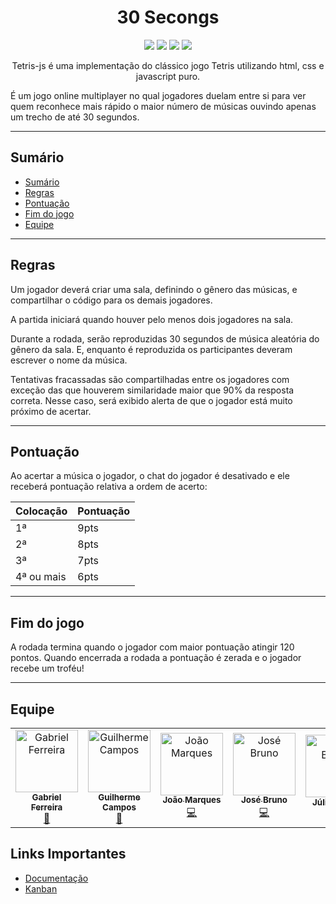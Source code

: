 <h1 align="center">30 Secongs</h1>

<p align="center">
<img src="https://img.shields.io/github/last-commit/bihellzin/if977?style=plastic" />
<img src="https://img.shields.io/github/repo-size/bihellzin/if977" />
<img src="https://img.shields.io/github/stars/bihellzin/if977?style=plastic" />
<img src="https://img.shields.io/github/watchers/bihellzin/if977?style=plastic" />
</p>

<p align="center">
Tetris-js é uma implementação do clássico jogo Tetris utilizando html, css e javascript puro.
</p>
É um jogo online multiplayer no qual jogadores duelam entre si para ver quem reconhece mais rápido o maior número de músicas ouvindo apenas um trecho de até 30 segundos.

---

## Sumário

<!--ts-->
- [Sumário](#sumário)
- [Regras](#regras)
- [Pontuação](#pontuação)
- [Fim do jogo](#fim-do-jogo)
- [Equipe](#equipe)
  <!--te-->
  
---

## Regras

Um jogador deverá criar uma sala, definindo o gênero das músicas, e compartilhar o código para os demais jogadores.

A partida iniciará quando houver pelo menos dois jogadores na sala.

Durante a rodada, serão reproduzidas 30 segundos de música aleatória do gênero da sala. E, enquanto é reproduzida os participantes deveram escrever o nome da música.

Tentativas fracassadas são compartilhadas entre os jogadores com exceção das que houverem similaridade maior que 90% da resposta correta. Nesse caso, será exibido alerta de que o jogador está muito próximo de acertar.

---

## Pontuação

Ao acertar a música o jogador, o chat do jogador é desativado e ele receberá pontuação relativa a ordem de acerto:

| Colocação  | Pontuação |
| ---------- | --------- |
| 1ª         | 9pts      |
| 2ª         | 8pts      |
| 3ª         | 7pts      |
| 4ª ou mais | 6pts      |

---

## Fim do jogo

A rodada termina quando o jogador com maior pontuação atingir 120 pontos. Quando encerrada a rodada a pontuação é zerada e o jogador recebe um troféu!

---

## Equipe

<!-- ALL-CONTRIBUTORS-LIST:START - Do not remove or modify this section -->
<table>
  <tr>
    <td align="center"><a href="https://github.com/bihellzin"><img src="https://avatars.githubusercontent.com/u/49006461?s=460&u=64e9102106d36ba82b93113e5612a9a8996dbd3a&v=4" width="100px;" alt="Gabriel Ferreira"/><br /><sub><b>Gabriel Ferreira</b></sub></a><br /><a href="https://github.com/bihellzin"title="Frontend">🎨</a></td>
    <td align="center"><a href="https://github.com/guilhermeguerrac"><img src="https://avatars.githubusercontent.com/u/45825846?s=460&u=e633ecf1f6bb591eb01726b4642a74fe4ed6b1a3&v=4" width="100px;" alt="Guilherme Campos"/><br /><sub><b>Guilherme Campos</b></sub></a><br /><a href="https://github.com/guilhermeguerrac"title="Frontend">🎨</a></td>
    <td align="center"><a href="https://github.com/joaomarkis"><img src="https://avatars.githubusercontent.com/u/44407300?s=460&u=65567ccfa9903107c4a6fb441989ecd3da224374&v=4" width="100px;" alt="João Marques"/><br /><sub><b>João Marques</b></sub></a><br /><a href="https://github.com/joaomarkis"title="Backend">💻</a></td>
     <td align="center"><a href="https://github.com/brunofariasdeo"><img src="https://avatars.githubusercontent.com/u/42921279?s=460&u=ada2f7bbcb378035d9ae5b83c2cd3bc7de0ce373&v=4" width="100px;" alt="José Bruno"/><br /><sub><b>José Bruno</b></sub></a><br /><a href="https://github.com/brunofariasdeo"title="Backend">💻</a></td>
    <td align="center"><a href="https://github.com/kaesarz"><img src="https://avatars.githubusercontent.com/u/35826588?s=460&u=1088d3ef2ce85238b647f51a1366a553b47846f7&v=4" width="100px;" alt="Júlio Barros"/><br /><sub><b>Júlio Barros</b></sub></a><br /><a href="https://github.com/kaesarz"title="Fullstack">👨‍💻</a></td>
    <td align="center"><a href="https://github.com/Renabouj"><img src="https://avatars.githubusercontent.com/u/52055583?s=460&v=4 " width="100px;" alt="Renato Ferreira"/><br /><sub><b>Renato Ferreira</b></sub></a><br /><a href="https://github.com/Renabouj"title="Backend">💻</a></td>
  </tr>
</table>
<!-- ALL-CONTRIBUTORS-LIST:END -->


## Links Importantes

- [Documentação](https://www.notion.so/30-Secongs-Wiki-95eb932f2c6b4efdac930f2126351990)
- [Kanban](https://trello.com/invite/b/ZcWGLFUx/45d995613fa71e0e42270c132d9953e2/30-secongs)
